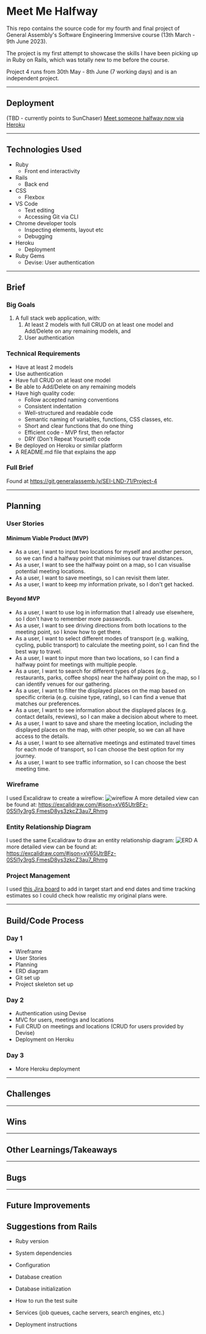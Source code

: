 # Meet Me Halfway

This repo contains the source code for my fourth and final project of General Assembly's Software Engineering Immersive course (13th March - 9th June 2023). 

The project is my first attempt to showcase the skills I have been picking up in Ruby on Rails, which was totally new to me before the course.

Project 4 runs from 30th May - 8th June (7 working days) and is an independent project.

___

## Deployment

(TBD - currently points to SunChaser)
[Meet someone halfway now via Heroku](fierce-shore-56427.herokuapp.com/)

___
## Technologies Used


- Ruby
    - Front end interactivity
- Rails
    - Back end 
- CSS
    - Flexbox
- VS Code
    - Text editing
    - Accessing Git via CLI
- Chrome developer tools
    - Inspecting elements, layout etc
    - Debugging
- Heroku
    - Deployment
- Ruby Gems
    - Devise: User authentication

___

## Brief

### Big Goals

1. A full stack web application, with:
    1. At least 2 models with full CRUD on at least one model and Add/Delete on any remaining models, and
    1. User authentication

### Technical Requirements

- Have at least 2 models
- Use authentication
- Have full CRUD on at least one model
- Be able to Add/Delete on any remaining models
- Have high quality code:
    - Follow accepted naming conventions
    - Consistent indentation
    - Well-structured and readable code
    - Semantic naming of variables, functions, CSS classes, etc.
    - Short and clear functions that do one thing
    - Efficient code - MVP first, then refactor
    - DRY (Don't Repeat Yourself) code
- Be deployed on Heroku or similar platform
- A README.md file that explains the app

### Full Brief

Found at https://git.generalassemb.ly/SEI-LND-71/Project-4


___

## Planning

### User Stories

#### Minimum Viable Product (MVP)

- As a user, I want to input two locations for myself and another person, so we can find a halfway point that minimises our travel distances.
- As a user, I want to see the halfway point on a map, so I can visualise potential meeting locations.
- As a user, I want to save meetings, so I can revisit them later.
- As a user, I want to keep my information private, so I don't get hacked.

#### Beyond MVP

- As a user, I want to use log in information that I already use elsewhere, so I don't have to remember more passwords.
- As a user, I want to see driving directions from both locations to the meeting point, so I know how to get there.
- As a user, I want to select different modes of transport (e.g. walking, cycling, public transport) to calculate the meeting point, so I can find the best way to travel.
- As a user, I want to input more than two locations, so I can find a halfway point for meetings with multiple people.
- As a user, I want to search for different types of places (e.g., restaurants, parks, coffee shops) near the halfway point on the map, so I can identify venues for our gathering.
- As a user, I want to filter the displayed places on the map based on specific criteria (e.g. cuisine type, rating), so I can find a venue that matches our preferences.
- As a user, I want to see information about the displayed places (e.g. contact details, reviews), so I can make a decision about where to meet.
- As a user, I want to save and share the meeting location, including the displayed places on the map, with other people, so we can all have access to the details.
- As a user, I want to see alternative meetings and estimated travel times for each mode of transport, so I can choose the best option for my journey.
- As a user, I want to see traffic information, so I can choose the best meeting time.



### Wireframe

I used Excalidraw to create a wireflow: ![wireflow](./app/assets/images/wireflow.png)
A more detailed view can be found at: https://excalidraw.com/#json=xV65UtrBFz-0S5l1y3rgS,FmesD8ys3zkcZ3au7_Rhmg

### Entity Relationship Diagram

I used the same Excalidraw to draw an entity relationship diagram: ![ERD](./app/assets/images/ERD.png)
A more detailed view can be found at: https://excalidraw.com/#json=xV65UtrBFz-0S5l1y3rgS,FmesD8ys3zkcZ3au7_Rhmg

### Project Management
I used [this Jira board](https://louisejones.atlassian.net/jira/software/projects/MMHW/boards/2/) to add in target start and end dates and time tracking estimates so I could check how realistic my original plans were.

___

## Build/Code Process

### Day 1

- Wireframe
- User Stories
- Planning
- ERD diagram
- Git set up
- Project skeleton set up

### Day 2

- Authentication using Devise
- MVC for users, meetings and locations
- Full CRUD on meetings and locations (CRUD for users provided by Devise)
- Deployment on Heroku

### Day 3

- More Heroku deployment
___

## Challenges


___

## Wins


___

## Other Learnings/Takeaways


___

## Bugs


___

## Future Improvements



## Suggestions from Rails
* Ruby version

* System dependencies

* Configuration

* Database creation

* Database initialization

* How to run the test suite

* Services (job queues, cache servers, search engines, etc.)

* Deployment instructions


